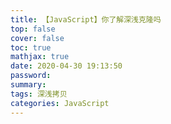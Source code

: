 ```yaml
---
title: 【JavaScript】你了解深浅克隆吗
top: false
cover: false
toc: true
mathjax: true
date: 2020-04-30 19:13:50
password:
summary:
tags: 深浅拷贝
categories: JavaScript
---
```

